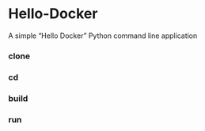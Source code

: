 # Hello-Docker
 A simple “Hello Docker” Python command line application
### clone

### cd 

### build

### run

